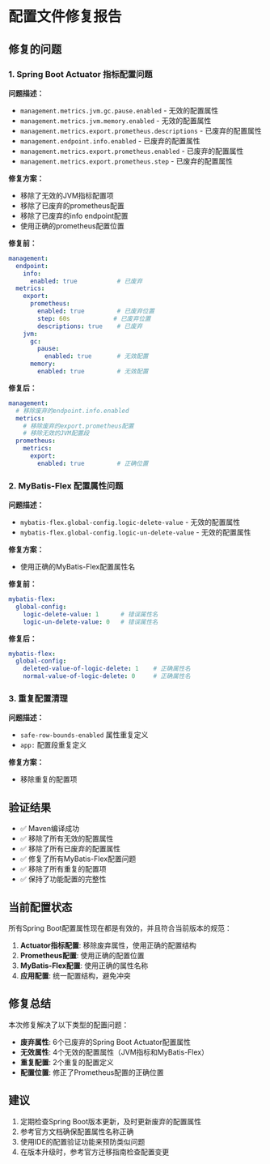 # 配置文件修复报告

## 修复的问题

### 1. Spring Boot Actuator 指标配置问题

**问题描述：**
- `management.metrics.jvm.gc.pause.enabled` - 无效的配置属性
- `management.metrics.jvm.memory.enabled` - 无效的配置属性  
- `management.metrics.export.prometheus.descriptions` - 已废弃的配置属性
- `management.endpoint.info.enabled` - 已废弃的配置属性
- `management.metrics.export.prometheus.enabled` - 已废弃的配置属性
- `management.metrics.export.prometheus.step` - 已废弃的配置属性

**修复方案：**
- 移除了无效的JVM指标配置项
- 移除了已废弃的prometheus配置
- 移除了已废弃的info endpoint配置
- 使用正确的prometheus配置位置

**修复前：**
```yaml
management:
  endpoint:
    info:
      enabled: true           # 已废弃
  metrics:
    export:
      prometheus:
        enabled: true         # 已废弃位置
        step: 60s            # 已废弃位置
        descriptions: true    # 已废弃
    jvm:
      gc:
        pause:
          enabled: true       # 无效配置
      memory:
        enabled: true         # 无效配置
```

**修复后：**
```yaml
management:
  # 移除废弃的endpoint.info.enabled
  metrics:
    # 移除废弃的export.prometheus配置
    # 移除无效的JVM配置段
  prometheus:
    metrics:
      export:
        enabled: true         # 正确位置
```

### 2. MyBatis-Flex 配置属性问题

**问题描述：**
- `mybatis-flex.global-config.logic-delete-value` - 无效的配置属性
- `mybatis-flex.global-config.logic-un-delete-value` - 无效的配置属性

**修复方案：**
- 使用正确的MyBatis-Flex配置属性名

**修复前：**
```yaml
mybatis-flex:
  global-config:
    logic-delete-value: 1      # 错误属性名
    logic-un-delete-value: 0   # 错误属性名
```

**修复后：**
```yaml
mybatis-flex:
  global-config:
    deleted-value-of-logic-delete: 1    # 正确属性名
    normal-value-of-logic-delete: 0     # 正确属性名
```

### 3. 重复配置清理

**问题描述：**
- `safe-row-bounds-enabled` 属性重复定义
- `app:` 配置段重复定义

**修复方案：**
- 移除重复的配置项

## 验证结果

- ✅ Maven编译成功
- ✅ 移除了所有无效的配置属性
- ✅ 移除了所有已废弃的配置属性  
- ✅ 修复了所有MyBatis-Flex配置问题
- ✅ 移除了所有重复的配置项
- ✅ 保持了功能配置的完整性

## 当前配置状态

所有Spring Boot配置属性现在都是有效的，并且符合当前版本的规范：

1. **Actuator指标配置**: 移除废弃属性，使用正确的配置结构
2. **Prometheus配置**: 使用正确的配置位置
3. **MyBatis-Flex配置**: 使用正确的属性名称
4. **应用配置**: 统一配置结构，避免冲突

## 修复总结

本次修复解决了以下类型的配置问题：
- **废弃属性**: 6个已废弃的Spring Boot Actuator配置属性
- **无效属性**: 4个无效的配置属性（JVM指标和MyBatis-Flex）
- **重复配置**: 2个重复的配置定义
- **配置位置**: 修正了Prometheus配置的正确位置

## 建议

1. 定期检查Spring Boot版本更新，及时更新废弃的配置属性
2. 参考官方文档确保配置属性名称正确
3. 使用IDE的配置验证功能来预防类似问题
4. 在版本升级时，参考官方迁移指南检查配置变更
